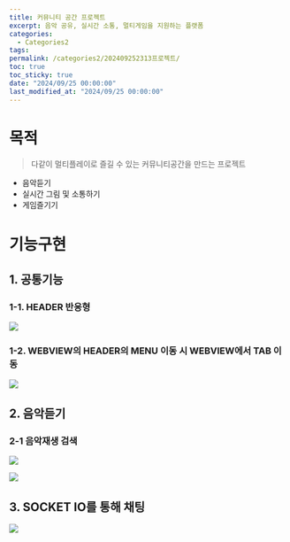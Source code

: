 ```yaml
---
title: 커뮤니티 공간 프로젝트
excerpt: 음악 공유, 실시간 소통, 멀티게임을 지원하는 플랫폼
categories:
  - Categories2
tags: 
permalink: /categories2/202409252313프로젝트/
toc: true
toc_sticky: true
date: "2024/09/25 00:00:00"
last_modified_at: "2024/09/25 00:00:00"
---
```

# 목적
> 다같이 멀티플레이로 즐길 수 있는 커뮤니티공간을 만드는 프로젝트

- 음악듣기
- 실시간 그림 및 소통하기
- 게임즐기기

# 기능구현
## 1. 공통기능
### 1-1. HEADER 반응형
![](_github_open/asset/gifs/로그인%20및%20상세화면.gif)

### 1-2. WEBVIEW의 HEADER의 MENU 이동 시 WEBVIEW에서 TAB 이동
![](_github_open/asset/gifs/webview%20Header로%20Stack이동.gif)
## 2. 음악듣기

### 2-1 음악재생 검색
![](_github_open/asset/gifs/음악%20추가%20및%20재생.gif)

![](_github_open/asset/gifs/음악%20제목검색.gif)


## 3. SOCKET IO를 통해 채팅
![](_github_open/asset/gifs/socket%20io.gif)